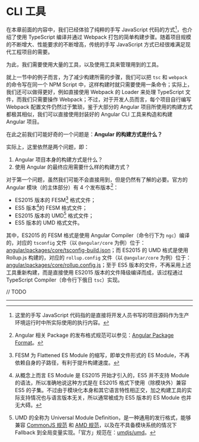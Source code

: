 # CLI 工具

在本章前面的内容中，我们已经体验了纯粹的手写 JavaScript 代码的方式[^1]，也介绍了使用 TypeScript 编译并通过 Webpack 打包的简单构建步骤。随着项目规模的不断增大、性能要求的不断增高，传统的手写 JavaScript 方式已经很难满足现代工程项目的需要。

为此，我们需要使用大量的工具，以及使用工具来管理用到的工具。

就上一节中的例子而言，为了减少构建所需的步骤，我们可以把 `tsc` 和 `webpack` 的命令写在同一个 NPM Script 中，这样构建时就只需要使用一条命令；实际上，我们还可以做得更好，例如直接使用 Webpack 的 Loader 来处理 TypeScript 文件，而我们只需要操作 Webpack；不过，对于开发人员而言，每个项目自行编写 Webpack 配置文件仍然过于繁琐，鉴于大部分的 Angular 项目所使用的构建方式都极其相似，我们可以直接使用封装好的 Angular CLI 工具来构造和构建 Angular 项目。

在此之前我们可能好奇的一个问题是：**Angular 的构建方式是什么？**

实际上，这里依然是两个问题，即：

1. Angular 项目本身的构建方式是什么？
2. 使用 Angular 的最终应用需要什么样的构建方式？

对于第一个问题，虽然我们可能不会直接用到，但是仍然有了解的必要。官方的 Angular 模块（的主体部分）有 4 个发布版本[^2]：

+ ES2015 版本的 FESM[^3] 格式文件；
+ ES5 版本[^4]的 FESM 格式文件；
+ ES2015 版本的 UMD[^5] 格式文件；
+ ES5 版本的 UMD 格式文件。

其中，ES2015 的 FESM 格式是使用 Angular Compiler（命令行下为 `ngc`）编译的，对应的 `tsconfig` 文件（以 `@angular/core` 为例）位于：[angular/packages/core/tsconfig-build.json](https://github.com/angular/angular/blob/master/packages/core/tsconfig-build.json)；而 ES2015 的 UMD 格式是使用 Rollup.js 构建的，对应的 `rollup.config` 文件（以 `@angular/core` 为例）位于：[angular/packages/core/rollup.config.js](https://github.com/angular/angular/blob/master/packages/core/rollup.config.js)；至于 ES5 版本的文件，不再采用上述工具重新构建，而是直接使用 ES2015 版本的文件降级编译而成，该过程通过 TypeScript Compiler（命令行下俄日 `tsc`）实现。

// TODO

---

[^1]: 这里的手写 JavaScript 代码指的是直接将开发人员书写的项目源码作为生产环境运行时中所实际使用的执行内容。

[^2]: Angular 相关 Package 的发布格式规范可以参见：[Angular Package Format](https://docs.google.com/document/d/1CZC2rcpxffTDfRDs6p1cfbmKNLA6x5O-NtkJglDaBVs/edit)。

[^3]: FESM 为 Flattened ES Module 的缩写，即单文件形式的 ES Module，不再依赖自身的子路径，有利于提升构建速度。

[^4]: 从概念上而言 ES Module 是 ES2015 开始才引入的，ES5 并不支持 Module 的语法，所以准确地说这种方式是在 ES2015 格式下使用（除模块外）兼容 ES5 的子集。不过由于模块化本身和其它语言特性相正交，加之构建工具的实际支持情况也与语言版本无关，所以通常被成为 ES5 版本的 ES Module 也并无大碍。

[^5]: UMD 的全称为 Universal Module Definition，是一种通用的发行格式，能够兼容 [CommonJS 规范](http://wiki.commonjs.org/wiki/CommonJS) 和 [AMD 规范](https://github.com/amdjs/amdjs-api/wiki/AMD)，以及在不具备模块系统的情况下 Fallback 到全局变量实现。「官方」规范在：[umdjs/umd](https://github.com/umdjs/umd)。
